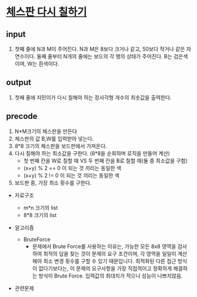 # [체스판 다시 칠하기](https://www.acmicpc.net/problem/1018)

## input 
1. 첫째 줄에 N과 M이 주어진다. N과 M은 8보다 크거나 같고, 50보다 작거나 같은 자연수이다. 둘째 줄부터 N개의 줄에는 보드의 각 행의 상태가 주어진다. B는 검은색이며, W는 흰색이다.

## output
1. 첫째 줄에 지민이가 다시 칠해야 하는 정사각형 개수의 최솟값을 출력한다.

## precode
1. N*M크기의 체스판을 만든다
2. 체스판의 값 B,W를 입력받아 넣는다.
3. 8*8 크기의 체스판을 보드판에서 가져온다.
4. 다시 칠해야 하는 최소값을 구한다. (8*8을 순회하며 로직을 만들어 계산)
    - 첫 번째 칸을 W로 칠할 때 VS 두 번째 칸을 B로 칠할 때(둘 중 최소값을 구함)
    - (x+y) % 2 == 0 이 되는 것 끼리는 동일한 색
    - (x+y) % 2 != 0 이 되는 것 끼리는 동일한 색
5. 보드판 중, 가장 최소 횟수를 구한다.
 
* 자료구조
    - m*n 크기의 list
    - 8*8 크기의 list
        
* 알고리즘
    - BruteForce
        -  문제에서 Brute Force를 사용하는 이유는, 가능한 모든 8x8 영역을 검사하여 최적의 답을 찾는 것이 문제의 요구 조건이며, 각 영역을 일일이 계산해야 최소 변경 횟수를 구할 수 있기 때문입니다. 최적화된 다른 접근 방식이 없다기보다는, 이 문제의 요구사항을 가장 직접적이고 정확하게 해결하는 방식이 Brute Force.
        입력값의 최대치가 적으니 성능이 나쁘지않음.
* 관련문제
